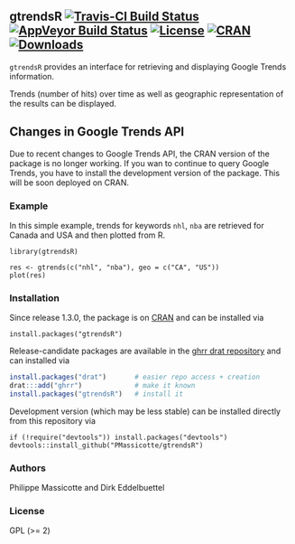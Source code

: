 
## gtrendsR [![Travis-CI Build Status](https://api.travis-ci.org/PMassicotte/gtrendsR.svg?branch=master)](https://travis-ci.org/PMassicotte/gtrendsR) [![AppVeyor Build Status](https://ci.appveyor.com/api/projects/status/github/PMassicotte/gtrendsR?branch=master&svg=true)](https://ci.appveyor.com/project/PMassicotte/gtrendsR) [![License](https://eddelbuettel.github.io/badges/GPL2+.svg)](http://www.gnu.org/licenses/gpl-2.0.html) [![CRAN](http://www.r-pkg.org/badges/version/gtrendsR)](https://cran.r-project.org/package=gtrendsR) [![Downloads](http://cranlogs.r-pkg.org/badges/gtrendsR?color=brightgreen)](http://www.r-pkg.org/pkg/gtrendsR)

`gtrendsR` provides an interface for retrieving and displaying Google Trends information. 

Trends (number of hits) over time as well as geographic representation of the results can be displayed.

## Changes in Google Trends API

Due to recent changes to Google Trends API, the CRAN version of the package is no longer working. If you wan to continue to query Google Trends, you have to install the development version of the package. This will be soon deployed on CRAN.

### Example

In this simple example, trends for keywords `nhl`, `nba` are retrieved for Canada and USA and then plotted from R.

``` {.r}
library(gtrendsR)

res <- gtrends(c("nhl", "nba"), geo = c("CA", "US"))
plot(res)
```

### Installation

Since release 1.3.0, the package is on [CRAN](https://cran.r-project.org) and
can be installed via

``` {.r}
install.packages("gtrendsR")
```

Release-candidate packages are available in the [ghrr drat repository](https://ghrr.github.io/drat/)
and can installed via

```r
install.packages("drat")       # easier repo access + creation
drat:::add("ghrr")             # make it known
install.packages("gtrendsR")   # install it
```

Development version (which may be less stable) can be installed directly from this repository via

``` {.r}
if (!require("devtools")) install.packages("devtools")
devtools::install_github("PMassicotte/gtrendsR")
```

### Authors

Philippe Massicotte and Dirk Eddelbuettel

### License

GPL (>= 2)
